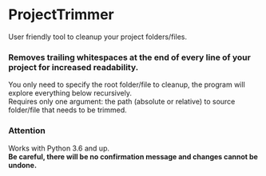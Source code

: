 # ProjectTrimmer
User friendly tool to cleanup your project folders/files.

### Removes trailing whitespaces at the end of every line of your project for increased readability.
You only need to specify the root folder/file to cleanup, the program will explore everything below recursively.<br/>
Requires only one argument: the path (absolute or relative) to source folder/file that needs to be trimmed.

### Attention
Works with Python 3.6 and up.<br/>
**Be careful, there will be no confirmation message and changes cannot be undone.**
